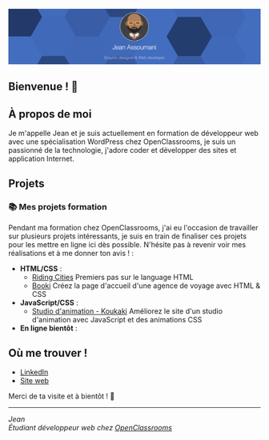 [![Jean Assoumani](github-bann.png)](https://assoumani.pro)


## Bienvenue ! 👋

## À propos de moi

Je m'appelle Jean et je suis actuellement en formation de développeur web avec une spécialisation WordPress chez OpenClassrooms, je suis un passionné de la technologie, j'adore coder et développer des sites et application Internet.

## Projets

### 📚 Mes projets formation

Pendant ma formation chez OpenClassrooms, j'ai eu l'occasion de travailler sur plusieurs projets intéressants, je suis en train de finaliser ces projets pour les mettre en ligne ici dès possible. N'hésite pas à revenir voir mes réalisations et à me donner ton avis ! :

- **HTML/CSS** : <br>
  - [Riding Cities](https://github.com/jean-assoumani/riding-cities) Premiers pas sur le language HTML<br>
  - [Booki](https://github.com/jean-assoumani/booki) Créez la page d'accueil d'une agence de voyage avec HTML & CSS
- **JavaScript/CSS** : <br>
  - [Studio d'animation - Koukaki](https://github.com/jean-assoumani/studio-koukaki) Améliorez le site d'un studio d'animation avec JavaScript et des animations CSS
- **En ligne bientôt** : 

## Où me trouver !

- [LinkedIn](https://www.linkedin.com/in/a-jean/)
- [Site web](https://assoumani.pro/)

Merci de ta visite et à bientôt ! 🚀

---

*Jean*  
*Étudiant développeur web chez [OpenClassrooms](https://openclassrooms.com/)*
